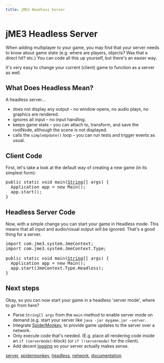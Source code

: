 ```yaml
---
title: jME3 Headless Server
---
```

<h1 class="sectionedit1" id="jme3_headless_server">jME3 Headless Server</h1>
<div class="level1">

<p>
When adding multiplayer to your game, you may find that your server needs to know about game state (e.g. where are players, objects? Was that a direct hit? etc.) You can code all this up yourself, but there's an easier way. 
</p>

<p>
It's very easy to change your current (client) game to function as a server as well.
</p>

</div>
<!-- EDIT1 SECTION "jME3 Headless Server" [1-348] -->
<h2 class="sectionedit2" id="what_does_headless_mean">What Does Headless Mean?</h2>
<div class="level2">

<p>
A headless server…
</p>
<ul>
<li class="level1"><div class="li"> does not display any output – no window opens, no audio plays, no graphics are rendered.</div>
</li>
<li class="level1"><div class="li"> ignores all input – no input handling.</div>
</li>
<li class="level1"><div class="li"> keeps game state – you can attach to, transform, and save the rootNode, although the scene is not displayed.</div>
</li>
<li class="level1"><div class="li"> calls the <code>simpleUpdate()</code> loop – you can run tests and trigger events as usual.</div>
</li>
</ul>

</div>
<!-- EDIT2 SECTION "What Does Headless Mean?" [349-748] -->
<h2 class="sectionedit3" id="client_code">Client Code</h2>
<div class="level2">

<p>
First, let's take a look at the default way of creating a new game (in its simplest form):
</p>
<pre class="code java"><span class="kw1">public</span> <span class="kw1">static</span> <span class="kw4">void</span> main<span class="br0">(</span><a href="http://www.google.com/search?hl=en&amp;q=allinurl%3Adocs.oracle.com+javase+docs+api+string"><span class="kw3">String</span></a><span class="br0">[</span><span class="br0">]</span> args<span class="br0">)</span> <span class="br0">{</span>
  Application app <span class="sy0">=</span> <span class="kw1">new</span> Main<span class="br0">(</span><span class="br0">)</span><span class="sy0">;</span>
  app.<span class="me1">start</span><span class="br0">(</span><span class="br0">)</span><span class="sy0">;</span>
<span class="br0">}</span></pre>

</div>
<!-- EDIT3 SECTION "Client Code" [749-975] -->
<h2 class="sectionedit4" id="headless_server_code">Headless Server Code</h2>
<div class="level2">

<p>
Now, with a simple change you can start your game in Headless mode. This means that all input and audio/visual output will be ignored. That's a good thing for a server.
</p>
<pre class="code java"><span class="kw1">import</span> <span class="co2">com.jme3.system.JmeContext</span><span class="sy0">;</span>
<span class="kw1">import</span> <span class="co2">com.jme3.system.JmeContext.Type</span><span class="sy0">;</span>
 
<span class="kw1">public</span> <span class="kw1">static</span> <span class="kw4">void</span> main<span class="br0">(</span><a href="http://www.google.com/search?hl=en&amp;q=allinurl%3Adocs.oracle.com+javase+docs+api+string"><span class="kw3">String</span></a><span class="br0">[</span><span class="br0">]</span> args<span class="br0">)</span> <span class="br0">{</span>
  Application app <span class="sy0">=</span> <span class="kw1">new</span> Main<span class="br0">(</span><span class="br0">)</span><span class="sy0">;</span>
  app.<span class="me1">start</span><span class="br0">(</span>JmeContext.<span class="me1">Type</span>.<span class="me1">Headless</span><span class="br0">)</span><span class="sy0">;</span>
<span class="br0">}</span></pre>

</div>
<!-- EDIT4 SECTION "Headless Server Code" [976-1390] -->
<h2 class="sectionedit5" id="next_steps">Next steps</h2>
<div class="level2">

<p>
Okay, so you can now start your game in a headless 'server mode', where to go from here?
</p>
<ul>
<li class="level1"><div class="li"> Parse <code>String[] args</code> from the <code>main</code>-method to enable server mode on demand (e.g. start your server like <code>java -jar mygame.jar –server</code>.</div>
</li>
<li class="level1"><div class="li"> Integrate <a href="/jme3/advanced/networking.html" class="wikilink1" title="jme3:advanced:networking">SpiderMonkey</a>, to provide game updates to the server over a network.</div>
</li>
<li class="level1"><div class="li"> Only execute code that's needed. (E.g. place all rendering code inside an <code>if (servermode)</code>-block) (or <code>if (!servermode)</code> for the client).</div>
</li>
<li class="level1"><div class="li"> Add decent <a href="/jme3/advanced/logging.html" class="wikilink1" title="jme3:advanced:logging">logging</a> so your server actually makes sense.</div>
</li>
</ul>
<div class="tags"><span>
	<a href="/tag/server.html" class="wikilink1" title="tag:server" rel="tag">server</a>,
	<a href="/tag/spidermonkey.html" class="wikilink1" title="tag:spidermonkey" rel="tag">spidermonkey</a>,
	<a href="/tag/headless.html" class="wikilink1" title="tag:headless" rel="tag">headless</a>,
	<a href="/tag/network.html" class="wikilink1" title="tag:network" rel="tag">network</a>,
	<a href="/tag/documentation.html" class="wikilink1" title="tag:documentation" rel="tag">documentation</a>
</span></div>

</div>
<!-- EDIT5 SECTION "Next steps" [1391-] -->
